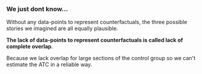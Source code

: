 ### We just dont know...

Without any data-points to represent counterfactuals, the three possible stories we imagined are all equally plausible. 

**The lack of data-points to represent counterfactuals is called lack of complete overlap**. 

Because we lack overlap for large sections of the control group so we can't estimate the ATC in a reliable way. 





